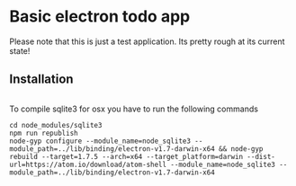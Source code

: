 # Basic electron todo app

Please note that this is just a test application. Its pretty rough at its current state!

## Installation

```npm install
```

To compile sqlite3 for osx you have to run the following commands
```
cd node_modules/sqlite3
npm run republish
node-gyp configure --module_name=node_sqlite3 --module_path=../lib/binding/electron-v1.7-darwin-x64 && node-gyp rebuild --target=1.7.5 --arch=x64 --target_platform=darwin --dist-url=https://atom.io/download/atom-shell --module_name=node_sqlite3 --module_path=../lib/binding/electron-v1.7-darwin-x64
```
